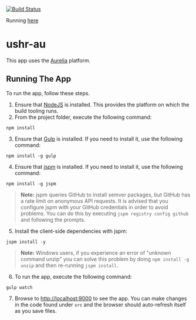 [![Build Status](https://travis-ci.org/effervescentia/ushr-au.svg?branch=master)](https://travis-ci.org/effervescentia/ushr-au)

Running [here](http://ushr.benteichman.ca/)

# ushr-au

This app uses the [Aurelia](http://www.aurelia.io/) platform.

## Running The App

To run the app, follow these steps.

1. Ensure that [NodeJS](http://nodejs.org/) is installed. This provides the platform on which the build tooling runs.
2. From the project folder, execute the following command:

  ```shell
  npm install
  ```
3. Ensure that [Gulp](http://gulpjs.com/) is installed. If you need to install it, use the following command:

  ```shell
  npm install -g gulp
  ```
4. Ensure that [jspm](http://jspm.io/) is installed. If you need to install it, use the following command:

  ```shell
  npm install -g jspm
  ```
  > **Note:** jspm queries GitHub to install semver packages, but GitHub has a rate limit on anonymous API requests. It is advised that you configure jspm with your GitHub credentials in order to avoid problems. You can do this by executing `jspm registry config github` and following the prompts.
5. Install the client-side dependencies with jspm:

  ```shell
  jspm install -y
  ```
  >**Note:** Windows users, if you experience an error of "unknown command unzip" you can solve this problem by doing `npm install -g unzip` and then re-running `jspm install`.
6. To run the app, execute the following command:

  ```shell
  gulp watch
  ```
7. Browse to [http://localhost:9000](http://localhost:9000) to see the app. You can make changes in the code found under `src` and the browser should auto-refresh itself as you save files.
